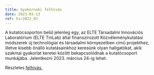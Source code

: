 ```yaml
---
title: Gyakornoki felhívás
date: 2023-03-13
ref: hir2022_03
---
```



A kutatócsoporton belül jelenleg egy, az ELTE Társadalmi Innovációs Laboratórium (ELTE TinLab) által finanszírozott Közvéleménykutatási módszerek új technológiai és társadalmi környezetben című projekthez, illetve kisebb önálló kutatásainkhoz keresünk olyan hallgatókat, akik szakmai gyakorlat keretei között bekapcsolódnak a kutatócsoport munkájába. Jelentkezni 2023. március 24-ig lehet.

Részletes <a href="/pdfs/SMRB_gyakornoki_kiírás_20230310.pdf" target="_blank">felhívás.</a>